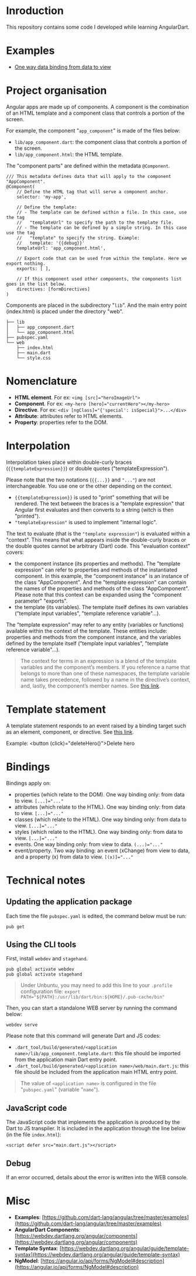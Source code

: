 # Inroduction

This repository contains some code I developed while learning AngularDart.

# Examples

* [One way data binding from data to view](https://github.com/denis-beurive/angulardart-playground/tree/master/one-way-binding-data-to-view)

# Project organisation

Angular apps are made up of components. A component is the combination of an HTML template and a component class that controls a portion of the screen.

For example, the component "`app_component`" is made of the files below:

* `lib/app_component.dart`: the component class that controls a portion of the screen.
* `lib/app_component.html`: the HTML template.

The "component parts" are defined within the metadata `@Component`.

    /// This metadata defines data that will apply to the component "AppComponent".
    @Component(
        // Define the HTML tag that will serve a component anchor.
        selector: 'my-app',

        // Define the template:
        // - The template can be defined within a file. In this case, use the tag
        //   "templateUrl" to specify the path to the template file.
        // - The template can be defined by a simple string. In this case use the tag
        //   "template" to specify the string. Example:
        //   template: '{{debug}}'
        templateUrl: 'app_component.html',

        // Export code that can be used from within the template. Here we export nothing.
        exports: [ ],

        // If this component used other components, the components list goes in the list below.
        directives: [formDirectives]
    )

Components are placed in the subdirectory "`lib`". And the main entry point (index.html) is placed under the directory "web".


    ├── lib
    │   ├── app_component.dart
    │   └── app_component.html
    ├── pubspec.yaml
    └── web
        ├── index.html
        ├── main.dart
        └── style.css

# Nomenclature

* **HTML element**. For ex: `<img [src]="heroImageUrl">`
* **Component**. For ex: `<my-hero [hero]="currentHero"></my-hero>`
* **Directive**. For ex: `<div [ngClass]="{'special': isSpecial}">...</div>`
* **Attribute**: attributes refer to HTML elements.
* **Property**: properties refer to the DOM.

# Interpolation

Interpolation takes place within double-curly braces (`{{templateExpression}}`) or double quotes ("templateExpression").

Please note that the two notations (`{{...}}` and `"..."`) are not interchangeable. You use one or the other depending on the context.

* `{{templateExpression}}` is used to "print" something that will be rendered. The text between the braces is a "template expression" that Angular first evaluates and then converts to a string (witch is then "printed").
* `"templateExpression"` is used to implement "internal logic".

The text to evaluate (that is the `"template expression"`) is evaluated within a "context". This means that what appears inside the double-curly braces or the double quotes cannot be arbitrary (Dart) code. This "evaluation context" covers:

* the component instance (its properties and methods). The "template expression" can refer to properties and methods of the instantiated component. In this example, the "component instance" is an instance of the class "AppComponent". And the "template expression" can contain the names of the properties and methods of the class "AppComponent". Please note that this context can be expanded using the "component parameter" "exports".
* the template (its variables). The template itself defines its own variables ("template input variables", "template reference variable"...).

The "template expression" may refer to any entity (variables or functions) available within the context of the template. These entities include: properties and methods from the component instance, and the variables defined by the template itself ("template input variables", "template reference variable"...).

> The context for terms in an expression is a blend of the template variables and the component’s members. If you reference a name that belongs to more than one of these namespaces, the template variable name takes precedence, followed by a name in the directive’s context, and, lastly, the component’s member names. See [this link](https://webdev.dartlang.org/angular/guide/template-syntax).

# Template statement

A template statement responds to an event raised by a binding target such as an element, component, or directive. See
[this link](https://webdev.dartlang.org/angular/guide/template-syntax).

Example: <button (click)="deleteHero()">Delete hero</button>

# Bindings

Bindings apply on:

* properties (which relate to the DOM).
  One way binding only: from data to view.
  `[...]="..."`
* attributes (which relate to the HTML).
  One way binding only: from data to view.
  `[...]="..."`
* classes (which relate to the HTML).
  One way binding only: from data to view.
  `[...]="..."`
* styles (which relate to the HTML).
  One way binding only: from data to view.
  `[...]="..."`
* events.
  One way binding only: from view to data.
  `(...)="..."`
* event/property.
  Two way binding: an event (xChange) from view to data, and a property (x) from data to view.
  `[(x)]="..."`

# Technical notes

## Updating the application package

Each time the file `pubspec.yaml` is edited, the command below must be run:

    pub get

## Using the CLI tools

First, install `webdev` and `stagehand`.

    pub global activate webdev
    pub global activate stagehand


> Under Unbuntu, you may need to add this line to your `.profile` configuration file: `export PATH="${PATH}:/usr/lib/dart/bin:${HOME}/.pub-cache/bin"`

Then, you can start a standalone WEB server by running the command below: 

    webdev serve

Please note that this command will generate Dart and JS codes:

* `.dart_tool/build/generated/<application name>/lib/app_component.template.dart`: this file should be imported from the application main Dart entry point.
* `.dart_tool/build/generated/<application name>/web/main.dart.js`: this file should be included from the application main HTML entry point.

> The value of `<application name>` is configured in the file "`pubspec.yaml`" (variable "`name`").

    
## JavaScript code

The JavaScript code that implements the application is produced by the Dart to JS transpiler.
It is included in the application through the line below (in the file `index.html`):

    <script defer src="main.dart.js"></script>
    
## Debug

If an error occurred, details about the error is written into the WEB console.

# Misc

* **Examples**: [https://github.com/dart-lang/angular/tree/master/examples](https://github.com/dart-lang/angular/tree/master/examples)
* **AngularDart Components**: [https://webdev.dartlang.org/angular/components](https://webdev.dartlang.org/angular/components)
* **Template Syntax**: [https://webdev.dartlang.org/angular/guide/template-syntax](https://webdev.dartlang.org/angular/guide/template-syntax)
* **NgModel**: [https://angular.io/api/forms/NgModel#description](https://angular.io/api/forms/NgModel#description)


